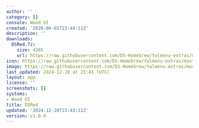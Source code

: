 ```yaml
---
author: ''
category: []
console: Wood UI
created: '2020-06-01T23:44:11Z'
description: ''
downloads:
  DSRed.7z:
    size: 4265
    url: https://raw.githubusercontent.com/DS-Homebrew/twlmenu-extras/master/_nds/TWiLightMenu/akmenu/themes/DSRed.7z
icon: https://raw.githubusercontent.com/DS-Homebrew/twlmenu-extras/master/unistore/icons/ak.png
image: https://raw.githubusercontent.com/DS-Homebrew/twlmenu-extras/master/unistore/icons/ak.png
last_updated: 2024-12-28 at 23:43 (UTC)
layout: app
license: ''
screenshots: []
systems:
- Wood UI
title: DSRed
updated: '2024-12-28T23:43:11Z'
version: v1.0.0
---
```

